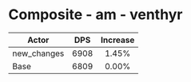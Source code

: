 # Composite - am - venthyr
| Actor | DPS | Increase |
|---|:---:|:---:|
|new_changes|6908|1.45%|
|Base|6809|0.00%|
